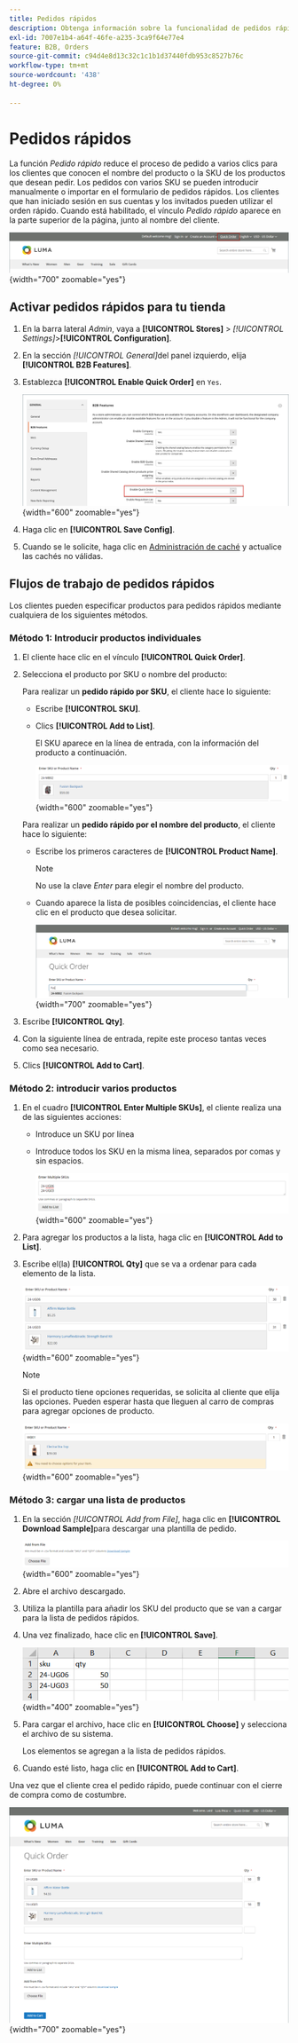 ```yaml
---
title: Pedidos rápidos
description: Obtenga información sobre la funcionalidad de pedidos rápidos y cómo habilitarla para sus clientes.
exl-id: 7007e1b4-a64f-46fe-a235-3ca9f64e77e4
feature: B2B, Orders
source-git-commit: c94d4e8d13c32c1c1b1d37440fdb953c8527b76c
workflow-type: tm+mt
source-wordcount: '438'
ht-degree: 0%

---
```


# Pedidos rápidos

La función _Pedido rápido_ reduce el proceso de pedido a varios clics para los clientes que conocen el nombre del producto o la SKU de los productos que desean pedir. Los pedidos con varios SKU se pueden introducir manualmente o importar en el formulario de pedidos rápidos. Los clientes que han iniciado sesión en sus cuentas y los invitados pueden utilizar el orden rápido. Cuando está habilitado, el vínculo _Pedido rápido_ aparece en la parte superior de la página, junto al nombre del cliente.

![Vínculo de pedido rápido](./assets/quick-order-link.png){width="700" zoomable="yes"}

## Activar pedidos rápidos para tu tienda

1. En la barra lateral _Admin_, vaya a **[!UICONTROL Stores]** > _[!UICONTROL Settings]_>**[!UICONTROL Configuration]**.

1. En la sección _[!UICONTROL General]_&#x200B;del panel izquierdo, elija **[!UICONTROL B2B Features]**.

1. Establezca **[!UICONTROL Enable Quick Order]** en `Yes`.

   ![Activar orden rápida](./assets/quick-orders-config.png){width="600" zoomable="yes"}

1. Haga clic en **[!UICONTROL Save Config]**.

1. Cuando se le solicite, haga clic en [Administración de caché](../systems/cache-management.md) y actualice las cachés no válidas.

## Flujos de trabajo de pedidos rápidos

Los clientes pueden especificar productos para pedidos rápidos mediante cualquiera de los siguientes métodos.

### Método 1: Introducir productos individuales

1. El cliente hace clic en el vínculo **[!UICONTROL Quick Order]**.

1. Selecciona el producto por SKU o nombre del producto:

   Para realizar un **pedido rápido por SKU**, el cliente hace lo siguiente:

   - Escribe **[!UICONTROL SKU]**.

   - Clics **[!UICONTROL Add to List]**.

     El SKU aparece en la línea de entrada, con la información del producto a continuación.

     ![Detalle de pedido rápido](./assets/quick-order-product-detail.png){width="600" zoomable="yes"}

   Para realizar un **pedido rápido por el nombre del producto**, el cliente hace lo siguiente:

   - Escribe los primeros caracteres de **[!UICONTROL Product Name]**.

     >[!NOTE]
     >
     >No use la clave _Enter_ para elegir el nombre del producto.

   - Cuando aparece la lista de posibles coincidencias, el cliente hace clic en el producto que desea solicitar.

     ![Haga clic para elegir el nombre del producto](./assets/quick-order-product-name.png){width="700" zoomable="yes"}

1. Escribe **[!UICONTROL Qty]**.

1. Con la siguiente línea de entrada, repite este proceso tantas veces como sea necesario.

1. Clics **[!UICONTROL Add to Cart]**.

### Método 2: introducir varios productos

1. En el cuadro **[!UICONTROL Enter Multiple SKUs]**, el cliente realiza una de las siguientes acciones:

   - Introduce un SKU por línea

   - Introduce todos los SKU en la misma línea, separados por comas y sin espacios.

     ![Introducir varios SKU](./assets/quick-order-skus.png){width="600" zoomable="yes"}

1. Para agregar los productos a la lista, haga clic en **[!UICONTROL Add to List]**.

1. Escribe el(la) **[!UICONTROL Qty]** que se va a ordenar para cada elemento de la lista.

   ![Lista de pedidos rápidos](./assets/quick-order-skus-detail.png){width="600" zoomable="yes"}

   >[!NOTE]
   >
   >Si el producto tiene opciones requeridas, se solicita al cliente que elija las opciones. Pueden esperar hasta que lleguen al carro de compras para agregar opciones de producto.

   ![Elegir opciones](./assets/quick-order-skus-product-options.png){width="600" zoomable="yes"}

### Método 3: cargar una lista de productos

1. En la sección _[!UICONTROL Add from File]_, haga clic en **[!UICONTROL Download Sample]**&#x200B;para descargar una plantilla de pedido.

   ![Agregar desde archivo](./assets/quick-order-skus-add-from-file.png){width="600" zoomable="yes"}

1. Abre el archivo descargado.

1. Utiliza la plantilla para añadir los SKU del producto que se van a cargar para la lista de pedidos rápidos.

1. Una vez finalizado, hace clic en **[!UICONTROL Save]**.

   ![SKU para cargar](./assets/quick-order-skus-add-from-file-sample.png){width="400" zoomable="yes"}

1. Para cargar el archivo, hace clic en **[!UICONTROL Choose]** y selecciona el archivo de su sistema.

   Los elementos se agregan a la lista de pedidos rápidos.

1. Cuando esté listo, haga clic en **[!UICONTROL Add to Cart]**.

Una vez que el cliente crea el pedido rápido, puede continuar con el cierre de compra como de costumbre.

![Pedido rápido](./assets/quick-order-add-to-cart.png){width="700" zoomable="yes"}
